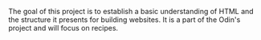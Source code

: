 The goal of this project is to establish a basic understanding of HTML
and the structure it presents for building websites. It is a part of the 
Odin's project and will focus on recipes.
